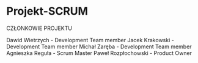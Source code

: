 # Projekt-SCRUM

CZŁONKOWIE PROJEKTU

Dawid Wietrzych       - Development Team member
Jacek Krakowski       - Development Team member
Michał Zaręba         - Development Team member
Agnieszka Reguła      - Scrum Master
Paweł Rozpłochowski   - Product Owner
